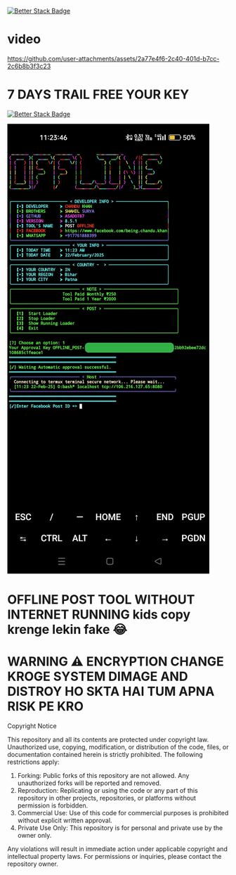 [![Better Stack Badge](https://uptime.betterstack.com/status-badges/v3/monitor/1pjy0.svg)](https://uptime.betterstack.com/?utm_source=status_badge)
# video 
https://github.com/user-attachments/assets/2a77e4f6-2c40-401d-b7cc-2c6b8b3f3c23

# 7 DAYS TRAIL FREE YOUR KEY
[![Better Stack Badge](https://uptime.betterstack.com/status-badges/v1/monitor/1q0mn.svg)](https://uptime.betterstack.com/?utm_source=status_badge)

![img_1723715626893_1](https://raw.githubusercontent.com/Asad0787/OFFLINE_POST/refs/heads/main/Screenshot/IMG_20250222_112511.jpg)


# OFFLINE POST TOOL WITHOUT INTERNET RUNNING  kids copy krenge lekin fake 😂

# WARNING ⚠️ ENCRYPTION CHANGE KROGE SYSTEM DIMAGE AND DISTROY HO SKTA HAI TUM APNA RISK PE KRO


Copyright Notice  

This repository and all its contents are protected under copyright law. Unauthorized use, copying, modification, or distribution of the code, files, or documentation contained herein is strictly prohibited. The following restrictions apply:  

1. Forking: Public forks of this repository are not allowed. Any unauthorized forks will be reported and removed.  
2. Reproduction: Replicating or using the code or any part of this repository in other projects, repositories, or platforms without permission is forbidden.  
3. Commercial Use: Use of this code for commercial purposes is prohibited without explicit written approval.  
4. Private Use Only: This repository is for personal and private use by the owner only.  

Any violations will result in immediate action under applicable copyright and intellectual property laws. For permissions or inquiries, please contact the repository owner.
